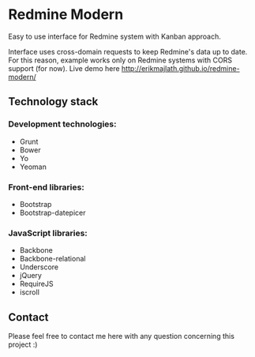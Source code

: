 # Redmine Modern

Easy to use interface for Redmine system with Kanban approach.

Interface uses cross-domain requests to keep Redmine's data up to date. For this reason, example works only on Redmine systems with CORS support (for now). Live demo here http://erikmajlath.github.io/redmine-modern/ 

## Technology stack

### Development technologies:
  - Grunt
  - Bower
  - Yo
  - Yeoman

### Front-end libraries:
- Bootstrap
- Bootstrap-datepicer

### JavaScript libraries:
- Backbone
- Backbone-relational
- Underscore
- jQuery
- RequireJS
- iscroll


## Contact

Please feel free to contact me here with any question concerning this project :)
